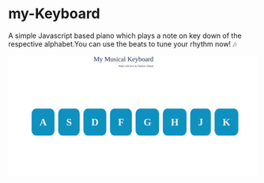 # my-Keyboard

A simple Javascript based piano which plays a note on key down of the respective alphabet.You can use the beats to tune your rhythm now! :notes:	



![](/piano.png)
